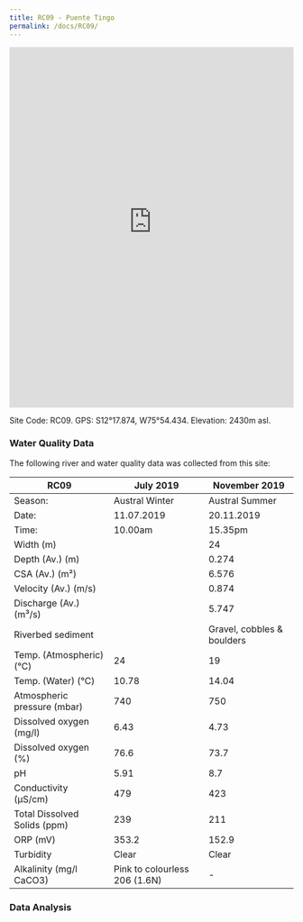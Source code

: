 ```yaml
---
title: RC09 - Puente Tingo
permalink: /docs/RC09/
---
```


<iframe width="100%" height="640" allowfullscreen style="border-style:none;" src="https://cavep-undc-hosting.netlify.com/sites/RC09/app-files/"></iframe>


Site Code: RC09.  GPS: S12°17.874, W75°54.434. Elevation:
2430m asl.

### Water Quality Data

The following river and water quality data was collected from this site:

| RC09                         | July 2019                     | November 2019            |
|------------------------------|-------------------------------|--------------------------|
| Season:                      | Austral Winter                | Austral Summer           |
| Date:                        | 11.07.2019                    | 20.11.2019               |
| Time:                        | 10.00am                       | 15.35pm                   |
| Width (m)                    |                               | 24                       |
| Depth (Av.) (m)              |                               | 0.274                    |
| CSA (Av.) (m²)               |                               | 6.576                    |
| Velocity (Av.) (m/s)         |                               | 0.874                    |
| Discharge (Av.) (m³/s)       |                               | 5.747                    |
| Riverbed sediment            |                               | Gravel, cobbles & boulders |
| Temp. (Atmospheric) (°C)     | 24                            | 19
| Temp. (Water) (°C)           | 10.78                         | 14.04                     |
| Atmospheric pressure (mbar)  | 740                           | 750                      |
| Dissolved oxygen (mg/l)      | 6.43                          | 4.73                     |
| Dissolved oxygen (%)         | 76.6                          | 73.7                     |
| pH                           | 5.91                          | 8.7                     |
| Conductivity (µS/cm)         | 479                           | 423                      |
| Total Dissolved Solids (ppm) | 239                           | 211                      |
| ORP (mV)                     | 353.2                         | 152.9                    |
| Turbidity                    | Clear                         | Clear                    |
| Alkalinity (mg/l CaCO3)      | Pink to colourless 206 (1.6N) |  -                       |

### Data Analysis
